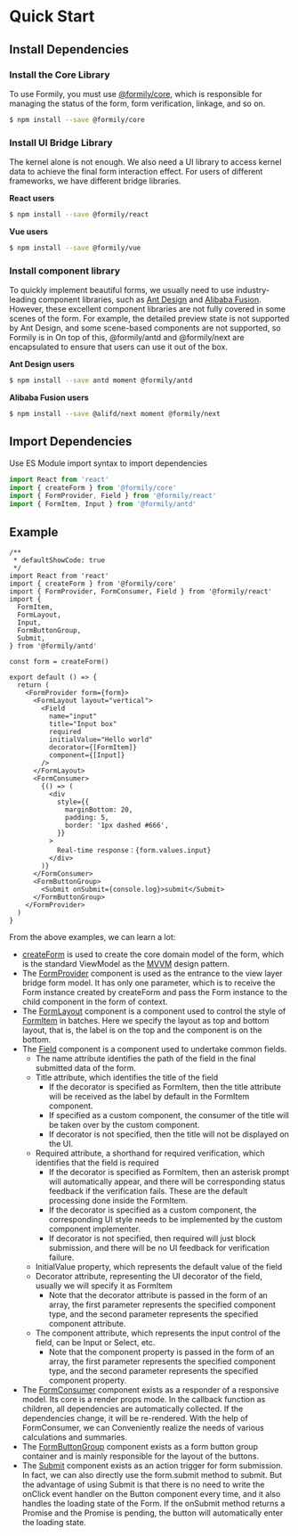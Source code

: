 # Quick Start

## Install Dependencies

### Install the Core Library

To use Formily, you must use [@formily/core](https://core.formilyjs.org), which is responsible for managing the status of the form, form verification, linkage, and so on.

```bash
$ npm install --save @formily/core
```

### Install UI Bridge Library

The kernel alone is not enough. We also need a UI library to access kernel data to achieve the final form interaction effect. For users of different frameworks, we have different bridge libraries.

**React users**

```bash
$ npm install --save @formily/react
```

**Vue users**

```bash
$ npm install --save @formily/vue
```

### Install component library

To quickly implement beautiful forms, we usually need to use industry-leading component libraries, such as [Ant Design](https://ant.design) and [Alibaba Fusion](https://fusion.design). However, these excellent component libraries are not fully covered in some scenes of the form. For example, the detailed preview state is not supported by Ant Design, and some scene-based components are not supported, so Formily is in On top of this, @formily/antd and @formily/next are encapsulated to ensure that users can use it out of the box.

**Ant Design users**

```bash
$ npm install --save antd moment @formily/antd
```

**Alibaba Fusion users**

```bash
$ npm install --save @alifd/next moment @formily/next
```

## Import Dependencies

Use ES Module import syntax to import dependencies

```ts
import React from 'react'
import { createForm } from '@formily/core'
import { FormProvider, Field } from '@formily/react'
import { FormItem, Input } from '@formily/antd'
```

## Example

```tsx
/**
 * defaultShowCode: true
 */
import React from 'react'
import { createForm } from '@formily/core'
import { FormProvider, FormConsumer, Field } from '@formily/react'
import {
  FormItem,
  FormLayout,
  Input,
  FormButtonGroup,
  Submit,
} from '@formily/antd'

const form = createForm()

export default () => {
  return (
    <FormProvider form={form}>
      <FormLayout layout="vertical">
        <Field
          name="input"
          title="Input box"
          required
          initialValue="Hello world"
          decorator={[FormItem]}
          component={[Input]}
        />
      </FormLayout>
      <FormConsumer>
        {() => (
          <div
            style={{
              marginBottom: 20,
              padding: 5,
              border: '1px dashed #666',
            }}
          >
            Real-time response：{form.values.input}
          </div>
        )}
      </FormConsumer>
      <FormButtonGroup>
        <Submit onSubmit={console.log}>submit</Submit>
      </FormButtonGroup>
    </FormProvider>
  )
}
```

From the above examples, we can learn a lot:

- [createForm](https://core.formilyjs.org/api/entry/create-form) is used to create the core domain model of the form, which is the standard ViewModel as the [MVVM](https://core.formilyjs.org/guide/mvvm) design pattern.
- The [FormProvider](https://react.formilyjs.org/api/components/form-provider) component is used as the entrance to the view layer bridge form model. It has only one parameter, which is to receive the Form instance created by createForm and pass the Form instance to the child component in the form of context.
- The [FormLayout](https://antd.formilyjs.org/components/form-layout) component is a component used to control the style of [FormItem](https://antd.formilyjs.org/components/form-item) in batches. Here we specify the layout as top and bottom layout, that is, the label is on the top and the component is on the bottom.
- The [Field](https://react.formilyjs.org/api/components/field) component is a component used to undertake common fields.
  - The name attribute identifies the path of the field in the final submitted data of the form.
  - Title attribute, which identifies the title of the field
    - If the decorator is specified as FormItem, then the title attribute will be received as the label by default in the FormItem component.
    - If specified as a custom component, the consumer of the title will be taken over by the custom component.
    - If decorator is not specified, then the title will not be displayed on the UI.
  - Required attribute, a shorthand for required verification, which identifies that the field is required
    - If the decorator is specified as FormItem, then an asterisk prompt will automatically appear, and there will be corresponding status feedback if the verification fails. These are the default processing done inside the FormItem.
    - If the decorator is specified as a custom component, the corresponding UI style needs to be implemented by the custom component implementer.
    - If decorator is not specified, then required will just block submission, and there will be no UI feedback for verification failure.
  - InitialValue property, which represents the default value of the field
  - Decorator attribute, representing the UI decorator of the field, usually we will specify it as FormItem
    - Note that the decorator attribute is passed in the form of an array, the first parameter represents the specified component type, and the second parameter represents the specified component attribute.
  - The component attribute, which represents the input control of the field, can be Input or Select, etc.
    - Note that the component property is passed in the form of an array, the first parameter represents the specified component type, and the second parameter represents the specified component property.
- The [FormConsumer](https://react.formilyjs.org/api/components/form-consumer) component exists as a responder of a responsive model. Its core is a render props mode. In the callback function as children, all dependencies are automatically collected. If the dependencies change, it will be re-rendered. With the help of FormConsumer, we can Conveniently realize the needs of various calculations and summaries.
- The [FormButtonGroup](https://antd.formilyjs.org/components/form-button-group) component exists as a form button group container and is mainly responsible for the layout of the buttons.
- The [Submit](https://antd.formilyjs.org/components/submit) component exists as an action trigger for form submission. In fact, we can also directly use the form.submit method to submit. But the advantage of using Submit is that there is no need to write the onClick event handler on the Button component every time, and it also handles the loading state of the Form. If the onSubmit method returns a Promise and the Promise is pending, the button will automatically enter the loading state.
